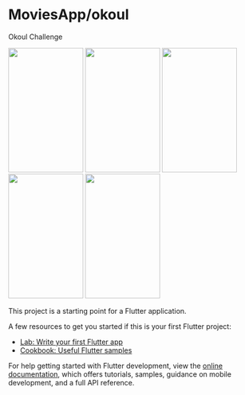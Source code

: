 # MoviesApp/okoul

Okoul Challenge 

<img src="https://user-images.githubusercontent.com/97078603/209153545-4c848dbd-6218-437c-8673-8bd2f5b8f928.jpeg" width="150" height="250">

<img src="https://user-images.githubusercontent.com/97078603/209153559-61508bd9-604a-49ec-b68f-942266a5a369.jpeg" width="150" height="250">

<img src="https://user-images.githubusercontent.com/97078603/209153576-fca83ed6-f6d6-41f1-aa58-77dbca292c59.jpeg" width="150" height="250">

<img src="https://user-images.githubusercontent.com/97078603/209153656-d344d0e5-3ad1-4ac9-b520-6ce17d12666a.jpeg" width="150" height="250">

<img src="https://user-images.githubusercontent.com/97078603/209153668-4eaad4ed-8daa-4a93-b62a-d65cb8f33891.jpeg" width="150" height="250">

This project is a starting point for a Flutter application.

A few resources to get you started if this is your first Flutter project:

- [Lab: Write your first Flutter app](https://docs.flutter.dev/get-started/codelab)
- [Cookbook: Useful Flutter samples](https://docs.flutter.dev/cookbook)

For help getting started with Flutter development, view the
[online documentation](https://docs.flutter.dev/), which offers tutorials,
samples, guidance on mobile development, and a full API reference.
